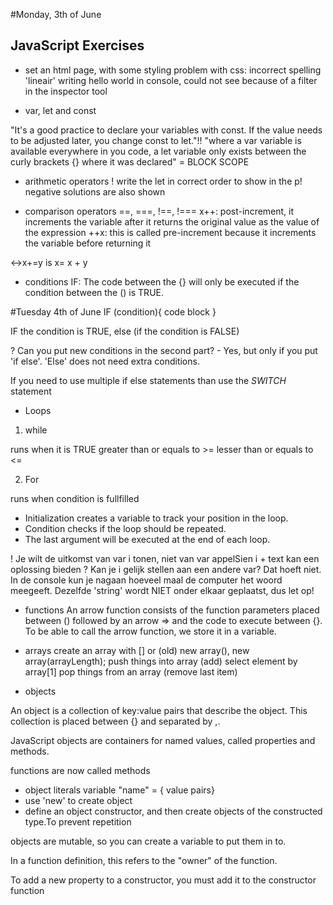 #Monday, 3th of June
## JavaScript Exercises

* set an html page, with some styling
problem with css: incorrect spelling 'lineair'
writing hello world in console, could not see because of a filter in the inspector tool

* var, let and const

"It's a good practice to declare your variables with const. If the value needs to be adjusted later, you change const to let."!!
"where a var variable is available everywhere in you code, a let variable only exists between the curly brackets {} where it was declared" = BLOCK SCOPE 

* arithmetic operators
! write the let in correct order to show in the p!
negative solutions are also shown

* comparison  operators
==, ===, !==, !===
x++: post-increment, it increments the variable after it returns the original value as the value of the expression
++x: this is called pre-increment because it increments the variable before returning it

<->x+=y  is x= x + y 

* conditions
IF:
The code between the {} will only be executed if the condition between the () is TRUE.

#Tuesday 4th of June
 IF (condition){
code block
}

IF the condition is TRUE, else (if the condition is FALSE)

? Can you put new conditions in the second part? - Yes, but only if you put 'if else'. 
'Else' does not need extra conditions.

If you need to use multiple if else statements than use the *SWITCH* statement

* Loops
1. while

runs when it is TRUE
greater than or equals to >=
lesser than or equals to <=

2. For

runs when condition is fullfilled
- Initialization creates a variable to track your position in the loop.
- Condition checks if the loop should be repeated.
- The last argument will be executed at the end of each loop.

! Je wilt de uitkomst van var i tonen, niet van var appelSien
i + text kan een oplossing bieden
? Kan je i gelijk stellen aan een andere var?
Dat hoeft niet. In de console kun je nagaan hoeveel maal de computer het woord meegeeft. 
Dezelfde 'string' wordt NIET onder elkaar geplaatst, dus let op!

* functions
An arrow function consists of the function parameters placed between () followed by an arrow => and the code to execute between {}.
To be able to call the arrow function, we store it in a variable.

* arrays
create an array with [] or (old) new array(), new array(arrayLength);
push things into array (add)
select element by array[1]
pop things from an array (remove last item)

* objects

An object is a collection of key:value pairs that describe the object. This collection is placed between {} and separated by ,.

JavaScript objects are containers for named values, called properties and methods.

functions are now called methods


- object literals variable "name" = { value pairs}
- use 'new' to create object
- define an object constructor, and then create objects of the constructed type.To prevent repetition

objects are mutable, so you can create a variable to put them in to.

In a function definition, this refers to the "owner" of the function.

To add a new property to a constructor, you must add it to the constructor function